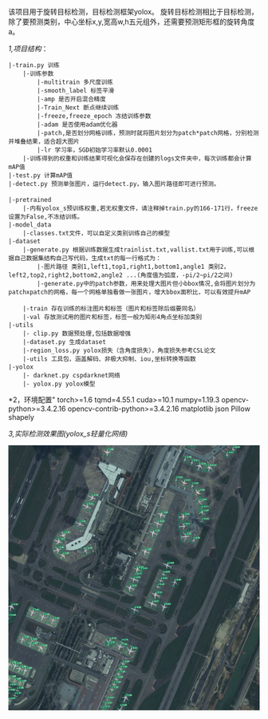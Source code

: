 该项目用于旋转目标检测，目标检测框架yolox。
旋转目标检测相比于目标检测，除了要预测类别，中心坐标x,y,宽高w,h五元组外，还需要预测矩形框的旋转角度a。

*1,项目结构*：

	|-train.py 训练
		|-训练参数
			|-multitrain 多尺度训练
			|-smooth_label 标签平滑
			|-amp 是否开启混合精度
			|-Train_Next 断点继续训练
			|-freeze,freeze_epoch 冻结训练参数
			|-adam 是否使用adam优化器
			|-patch,是否划分网格训练，预测时就将图片划分为patch*patch网格，分别检测并堆叠结果，适合超大图片
			|-lr 学习率，SGD初始学习率默认0.0001
		|-训练得到的权重和训练结果可视化会保存在创建的logs文件夹中，每次训练都会计算mAP值
	|-test.py 计算mAP值
	|-detect.py 预测单张图片，运行detect.py，输入图片路径即可进行预测。

	|-pretrained
		|-内有yolox_s预训练权重,若无权重文件，请注释掉train.py的166-171行，freeze设置为False,不冻结训练。
	|-model_data
		|-classes.txt文件，可以自定义类别训练自己的模型
	|-dataset
		|-generate.py 根据训练数据生成trainlist.txt,vallist.txt用于训练,可以根据自己数据集结构自己写代码，生成txt的每一行格式为：
			|-图片路径 类别1,left1,top1,right1,bottom1,angle1 类别2，left2,top2,right2,bottom2,angle2 ...(角度值为弧度，-pi/2~pi/2之间)
			|-generate.py中的patch参数，用来处理大图片但小bbox情况,会将图片划分为patchxpatch的网格，每一个网格单独看做一张图片，增大bbox面积比，可以有效提升mAP
			
		|-train 存在训练的标注图片和标签（图片和标签除后缀要同名）
		|-val 存放测试用的图片和标签，标签一般为矩形4角点坐标加类别
	|-utils
		|- clip.py 数据预处理,包括数据增强
		|-dataset.py 生成dataset
		|-region_loss.py yolox损失（含角度损失），角度损失参考CSL论文
		|-utils 工具包，涵盖解码、非极大抑制、iou,坐标转换等函数
	|-yolox
		|- darknet.py cspdarknet网络
		|- yolox.py yolox模型
		
*2，环境配置"
	torch>=1.6
	tqmd=4.55.1
	cuda>=10.1
	numpy=1.19.3
	opencv-python>=3.4.2.16
	opencv-contrib-python>=3.4.2.16
	matplotlib
	json
	Pillow
	shapely
	
*3,实际检测效果图(yolox_s轻量化网络)*

![result](https://github.com/jinsheng124/yolox/blob/main/dataset/val/result.jpg)
